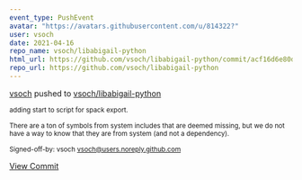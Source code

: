 ```yaml
---
event_type: PushEvent
avatar: "https://avatars.githubusercontent.com/u/814322?"
user: vsoch
date: 2021-04-16
repo_name: vsoch/libabigail-python
html_url: https://github.com/vsoch/libabigail-python/commit/acf16d6e80dbe70eb1f82b07f37a3eacf85f655e
repo_url: https://github.com/vsoch/libabigail-python
---
```


<a href='https://github.com/vsoch' target='_blank'>vsoch</a> pushed to <a href='https://github.com/vsoch/libabigail-python' target='_blank'>vsoch/libabigail-python</a>

<small>adding start to script for spack export.

There are a ton of symbols from system includes that are deemed missing,
but we do not have a way to know that they are from system (and not a dependency).

Signed-off-by: vsoch <vsoch@users.noreply.github.com></small>

<a href='https://github.com/vsoch/libabigail-python/commit/acf16d6e80dbe70eb1f82b07f37a3eacf85f655e' target='_blank'>View Commit</a>